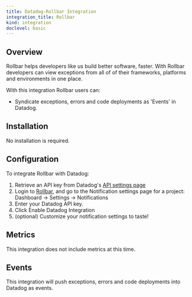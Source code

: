 ```yaml
---
title: Datadog-Rollbar Integration
integration_title: Rollbar
kind: integration
doclevel: basic
---
```


## Overview

Rollbar helps developers like us build better software, faster. With Rollbar developers can view exceptions from all of of their frameworks, platforms and environments in one place.

With this integration Rollbar users can:

- Syndicate exceptions, errors and code deployments as 'Events' in Datadog.

## Installation

No installation is required.

## Configuration

To integrate Rollbar with Datadog:

1. Retrieve an API key from Datadog's [API settings page](https://app.datadoghq.com/account/settings#api)
1. Login to [Rollbar](http://www.rollbar.com), and go to the Notification settings page for a project: Dashboard → Settings → Notifications
1. Enter your Datadog API key.
1. Click Enable Datadog Integration
1. (optional) Customize your notification settings to taste!

## Metrics

This integration does not include metrics at this time.

## Events

This integration will push exceptions, errors and code deployments into Datadog as events.
